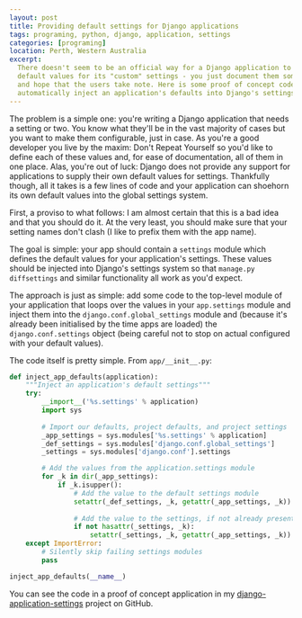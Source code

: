 ```yaml
---
layout: post
title: Providing default settings for Django applications
tags: programing, python, django, application, settings
categories: [programing]
location: Perth, Western Australia
excerpt: 
  There doesn't seem to be an official way for a Django application to provide
  default values for its "custom" settings - you just document them somewhere
  and hope that the users take note. Here is some proof of concept code to 
  automatically inject an application's defaults into Django's settings.
---
```


The problem is a simple one: you're writing a Django application that needs a
setting or two. You know what they'll be in the vast majority of cases but you
want to make them configurable, just in case. As you're a good developer you
live by the maxim: Don't Repeat Yourself so you'd like to define each of these
values and, for ease of documentation, all of them in one place. Alas, you're
out of luck: Django does not provide any support for applications to supply
their own default values for settings. Thankfully though, all it takes is a
few lines of code and your application can shoehorn its own default values
into the global settings system.

First, a proviso to what follows: I am almost certain that this is a bad idea
and that you should do it. At the very least, you should make sure that your
setting names don't clash (I like to prefix them with the app name).

The goal is simple: your app should contain a `settings` module which defines
the default values for your application's settings. These values should be
injected into Django's settings system so that `manage.py diffsettings` and
similar functionality all work as you'd expect.

The approach is just as simple: add some code to the top-level module of your
application that loops over the values in your `app.settings` module and
inject them into the `django.conf.global_settings` module and (because it's
already been initialised by the time apps are loaded) the
`django.conf.settings` object (being careful not to stop on actual configured
with your default values).

The code itself is pretty simple. From `app/__init__.py`:

``````python
def inject_app_defaults(application):
	"""Inject an application's default settings"""
	try:
		__import__('%s.settings' % application)
		import sys
		
		# Import our defaults, project defaults, and project settings
		_app_settings = sys.modules['%s.settings' % application]
		_def_settings = sys.modules['django.conf.global_settings']
		_settings = sys.modules['django.conf'].settings

		# Add the values from the application.settings module
		for _k in dir(_app_settings):
			if _k.isupper():
				# Add the value to the default settings module
				setattr(_def_settings, _k, getattr(_app_settings, _k))
				
				# Add the value to the settings, if not already present
				if not hasattr(_settings, _k):
					setattr(_settings, _k, getattr(_app_settings, _k))
	except ImportError:
		# Silently skip failing settings modules
		pass

inject_app_defaults(__name__)
``````

You can see the code in a proof of concept application in my
[django-application-settings][gh] project on GitHub.

[gh]: http://github.com/thsutton/django-application-settings/
